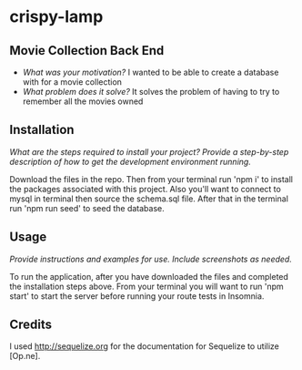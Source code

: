 # crispy-lamp



## Movie Collection Back End

- *What was your motivation?*  I wanted to be able to create a database with for a movie collection
- *What problem does it solve?*  It solves the problem of having to try to remember all the movies owned



## Installation

*What are the steps required to install your project? Provide a step-by-step description of how to get the development environment running.*

Download the files in the repo. Then from your terminal run 'npm i' to install the packages associated with this project. Also you'll want to connect to mysql in terminal then source the schema.sql file. After that in the terminal run 'npm run seed' to seed the database. 



## Usage

*Provide instructions and examples for use. Include screenshots as needed.*

To run the application, after you have downloaded the files and completed the installation steps above. From your terminal you will want to run 'npm start' to start the server before running your route tests in Insomnia.


## Credits
I used http://sequelize.org for the documentation for Sequelize to utilize [Op.ne]. 

 